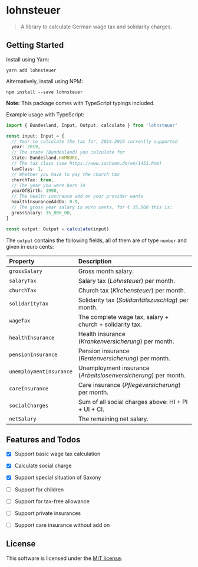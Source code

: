 lohnsteuer
==========

> A library to calculate German wage tax and solidarity charges.


Getting Started
---------------

Install using Yarn:

    yarn add lohnsteuer

Alternatively, install using NPM:

    npm install --save lohnsteuer

**Note:** This package comes with TypeScript typings included.

Example usage with TypeScript:

```typescript
import { Bundesland, Input, Output, calculate } from 'lohnsteuer'

const input: Input = {
  // Year to calculate the tax for, 2014-2019 currently supported
  year: 2019,
  // The state (Bundesland) you calculate for
  state: Bundesland.HAMBURG,
  // The tax class (see https://www.sachsen.de/en/1451.htm)
  taxClass: 1,
  // Whether you have to pay the church tax
  churchTax: true,
  // The year you were born in
  yearOfBirth: 1990,
  // The health insurance add on your provider wants
  healthInsuranceAddOn: 0.9,
  // The gross year salary in euro cents, for € 35,000 this is:
  grossSalary: 35_000_00,
}

const output: Output = calculate(input)
```

The `output` contains the following fields, all of them are of type `number` and given in euro cents:

| Property                | Description                                                    |
|:------------------------|:---------------------------------------------------------------|
| `grossSalary`           | Gross month salary.                                            |
| `salaryTax`             | Salary tax (_Lohnsteuer_) per month.                           |
| `churchTax`             | Church tax (_Kirchensteuer_) per month.                        |
| `solidarityTax`         | Solidarity tax (_Solidaritätszuschlag_) per month.             |
| `wageTax`               | The complete wage tax, salary + church + solidarity tax.       |
| `healthInsurance`       | Health insurance (_Krankenversicherung_) per month.            |
| `pensionInsurance`      | Pension insurance (_Rentenversicherung_) per month.            |
| `unemploymentInsurance` | Unemployment insurance (_Arbeitslosenversicherung_) per month. |
| `careInsurance`         | Care insurance (_Pflegeversicherung_) per month.               |
| `socialCharges`         | Sum of all social charges above: HI + PI + UI + CI.            |
| `netSalary`             | The remaining net salary.                                      |


Features and Todos
------------------

- [x] Support basic wage tax calculation
- [x] Calculate social charge
- [x] Support special situation of Saxony
- [ ] Support for children
- [ ] Support for tax-free allowance
- [ ] Support private insurances
- [ ] Support care insurance without add on


License
-------

This software is licensed under the [MIT license](./LICENSE).
